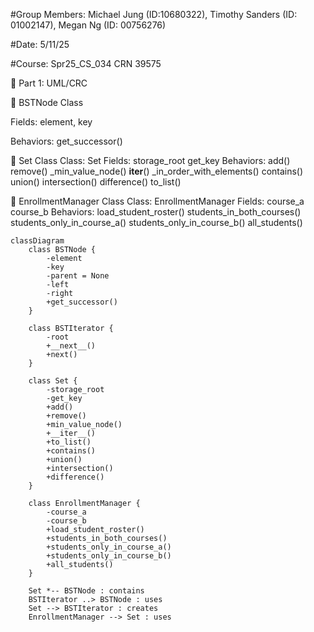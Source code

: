#Group Members: Michael Jung (ID:10680322), Timothy Sanders (ID: 01002147), Megan Ng (ID: 00756276)

#Date: 5/11/25

#Course: Spr25_CS_034 CRN 39575

🧩 Part 1: UML/CRC

🔷 BSTNode Class

Fields:          element, key

Behaviors:       get_successor()




🔷 Set Class
Class: 
Set
Fields:
storage_root
get_key
Behaviors:
add()
remove()
_min_value_node()
__iter__()
_in_order_with_elements()
contains()
union()
intersection()
difference()
to_list()



🔷 EnrollmentManager Class
Class: 
EnrollmentManager
Fields:
course_a
course_b
Behaviors:
load_student_roster()
students_in_both_courses()
students_only_in_course_a()
students_only_in_course_b()
all_students()









```mermaid
classDiagram
    class BSTNode {
        -element
        -key
        -parent = None
        -left
        -right
        +get_successor()
    }
    
    class BSTIterator {
        -root
        +__next__()
        +next()
    }
    
    class Set {
        -storage_root
        -get_key
        +add()
        +remove()
        +min_value_node()
        +__iter__()
        +to_list()
        +contains()
        +union()
        +intersection()
        +difference()
    }
    
    class EnrollmentManager {
        -course_a
        -course_b
        +load_student_roster()
        +students_in_both_courses()
        +students_only_in_course_a()
        +students_only_in_course_b()
        +all_students()
    }
    
    Set *-- BSTNode : contains
    BSTIterator ..> BSTNode : uses
    Set --> BSTIterator : creates
    EnrollmentManager --> Set : uses
```
